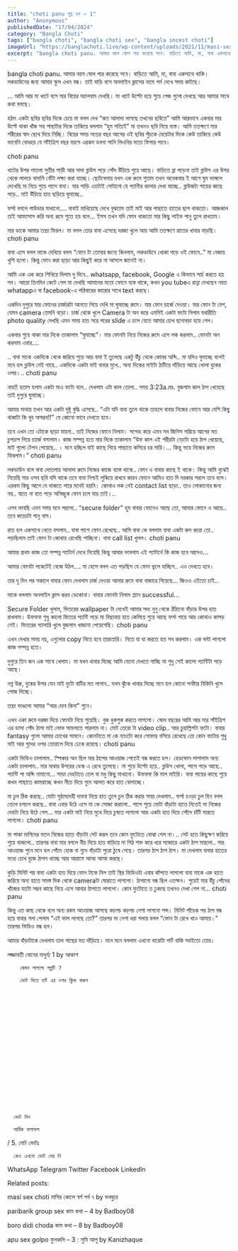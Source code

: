 ```yaml
---
title: "choti panu গুপ্ত ধন – 1"
author: "Anonymous"
publishedDate: "17/04/2024"
category: "Bangla Choti"
tags: ["bangla choti", "bangla choti sex", "bangla incest choti"]
imageUrl: "https://banglachoti.live/wp-content/uploads/2021/11/masi-sex-choti-mn-150x150.jpg"
excerpt: "bangla choti panu. আমার বয়স ষোল পার করেছে সবে। বাড়িতে আমি, মা, বাবা একসাথে থাকি। লকডাউনের জন্য আমার স্কুল এখন বন্ধ। তাই বাড়ি বসে অনলাইন ক্লাসের নামে পর্ন দেখে সময় কাটছে।  … আমি আর মা খাটে বসে মার..."
---
```


bangla choti panu. আমার বয়স ষোল পার করেছে সবে। বাড়িতে আমি, মা, বাবা একসাথে থাকি। লকডাউনের জন্য আমার স্কুল এখন বন্ধ। তাই বাড়ি বসে অনলাইন ক্লাসের নামে পর্ন দেখে সময় কাটছে।

… আমি আর মা খাটে বসে মার বিয়ের অ্যালবাম দেখছি। মা খাটে উল্টো হয়ে শুয়ে পেজ গুলো দেখছে আর আমার সাথে কথা বলছে।


হঠাৎ একটা ছবির ছবির দিকে চেয়ে মা বলল দেখ “কত আলাদা লাগছে তখনের ছবিতে” আমি আরভাবে একবার মার উল্টে থাকা খাঁজ সহ পাছাটার দিকে তাকিয়ে বললাম “হুম সত্যিই” মা তখনও ছবি নিয়ে ব্যস্ত। আমি ততক্ষণে মার শরীরের স্বাদ ছোখ দিয়ে নিচ্ছি। বিয়ের সময় সতের বছর আগের ওই ছবির পুঁচকে মেয়েটার দিকে কেউ তাকিয়ে কেউ ভাবেনি বোধহয় যে সাঁইত্রিশ বছর বয়সে এরকম ডবগা সানি লিওনির মতো ফিগার পাবে।


choti panu


খাটের উপর পাতলা সুতীর শাড়ী আর সাদা ব্লাউস পড়ে পোঁদ উঁচিয়ে শুয়ে আছে। বাড়িতে ব্রা পড়েনা তাই ব্লাউস এর উপর থেকে লালচে বাদামি বোঁটা লক্ষ্য করা যাচ্ছে। ছোটবেলায় যখন এক রুমে শুতাম তখন অনেকবার ই আগে ঘুম ভাঙ্গলে দেখেছি মা নিচে শুয়ে পাসে বাবা। মার শাড়ি এতটাই গোটানো যে প্যান্টির কালার দেখা যাচ্ছে.. ‌ব্লাউজটা পায়ের কাছে পড়ে.. মাই উঁচিয়ে হাত ছড়িয়ে ঘুমাচ্ছে..


ফর্সা বগলে পাউডার মাখানো…. বাবাই মাখিয়েছে দেখে বুঝতাম তাই মাই আর পাছাতে হাতের ছাপ থাকতো। আজকাল তাই আফসোস করি অন্য রূমে শুতে হয় বলে… ইসস তখন যদি ফোন থাকতো মার কিছু লাইভ পানু তুলে রাখতাম।

মার ডাকে আমার তন্দ্রা ফিরল। মা বলল তোর বাবা এসেছে দরজা খুলে আয় আমি ততক্ষণে রাতের খাবার বাড়ছি। choti panu


বাবা এসে বলল মাকে দেখিয়ে বলল “ফোন টা তোমার জন্যে কিনলাম, লকডাউনে খোকা পড়ে ওই ফোনে..” মা বেজায় খুশি হলো। কিন্তু ফোন করা ছাড়া আর কিছুই করে না আসলে জানেই না।

আমি এক এক করে শিখিয়ে দিলাম দু দিনে.. whatsapp, facebook, Google এ কিভাবে সার্চ করতে হয় সব। আরো তিনদিন কেটে গেল মা দেখছি আমাদের মতো ফোনে ব্যস্ত থাকে, কখন you tubeএ রান্না দেখছেন নয়ত whatappএ বা facebook-এ পরিবারের কারোর সাথে text করছে।












একদিন দুপুরে মার ফোনের চার্জারটা আনতে গিয়ে দেখি মা ঘুমাচ্ছে রুমে। মার ফোন চার্জে দেওয়া। মার ফোন টা বেশ, যেমন camera তেমনি বড়ো। চার্জ থেকে খুলে Camera টা অন করে এমনিই একটা ফটো নিলাম যথারীতি photo quality দেখছি এমন সময় হাত সরে পরের slide এ চলে যেতে আমার চোখ ছানাবড়া হয়ে গেল।


একবার শুয়ে থাকা মার দিকে তাকালাম “ঘুমাচ্ছে”। মার ফোনটা নিয়ে নিজের রুমে এসে লক করলাম.. ফোনটা অন করলাম এবার….

.. বাবা মাকে একদিকে থেকে জরিয়ে শুয়ে আর বাবা ই তুলেছে একটু উঁচু থেকে কোমর অব্দি.. মা যদিও ঘুমাচ্ছে বলেই মনে হল ব্লাউস নেই গায়ে.. একদিকে একটা মাই বাবার মুখে.. অন্য দিকের মাইটা ঠাটিয়ে দাঁড়িয়ে আছে খোলা বুকের ওপর।.. choti panu


নাহ!! হতাস হলাম একটা মাএ ফটো বলে.. দেখলাম এটা কাল তোলা.. সময় 3:23a.m. বুজলাম কাল ঠাপ খেয়েছে তাই দুপুরে ঘুমাচ্ছে।

আমার মাথায় তখন আর একটা দুষ্টু বুদ্ধি এসেছে.. “এটা যদি বাবা তুলে থাকে তাহলে বাবার নিজের ফোনে আর বেশি কিছু থাকাটা কি খুব অসম্ভব!!” যে কোনো ভাবে দেখতে হবে।


তবে এখন তো এটাকে ছাড়া যায়না.. তাই নিজের ফোনে নিলাম। সন্দেহ করে এমন সব জিনিস সরিয়ে আগের মত চুপচাপ গিয়ে চার্জে বসালাম। কাজ সম্পন্ন হতে মার দিকে তাকালাম “উফ কাল এই শরীরটা নে্ংটো হয়ে ঠাপ খেয়েছে, মাই গুলো টেপন পেয়েছে.. । মনে হচ্ছিল যাই কাছে গিয়ে পাছাতে কসিয়ে চর মারি।… কিন্তু ভয়ে নিজের রুমে ফিরলাম।” choti panu


লকডাউন বলে বাবা দোতলায় আলাদা রুমে নিজের কাজে ব্যাস্ত থাকে.. ফোন ও বাবার কাছে ই থাকে। কিন্তু আমি বুঝেই নিয়েছি মার ওসব ছবি যদি থাকে তবে বাবা নিশ্চই লুকিয়ে রাখবে কারন ফোনে আমিও হাত দি দরকার পরলে তবে বলে। এরকম কিছু আগে যে থাকতে পারে মনেই হয়নি। কোথাও লক নেই contact list ছাড়া.. তাও লোকানোর জন্য নয়.. যাতে না হাত পড়ে অনিচ্ছুক ফোন চলে যায় তাই।..


এসব ভাবছি এমন সময় মনে পরলো.. “secure folder” হুম বাবার ফোনেও আছে তো, আমার ফোনে ও আছে.. তবে কয়েয়টা পানু বাস।

রাত হল একসাথে খেতে বসলাম.. বাবা পাশে ফোন রেখেছে.. আমি বাবা কে বললাম বাবা একটা কল করো তো.. পড়ছিলাম তাই ফোন টা কোথায় রেখেছি পাচ্ছিনা। বাবা call list খুলল। choti panu


আমার প্রথম কাজ তো সম্পন্ন প্যাটার্ন দেখে নিয়েছি কিন্তু আবার ভাবলাম এই প্যাটার্নে কি কাজ হবে আদেও…

আমার ফোনটা পকেটেই বেজে উঠল…. মা হেসে বলল এত পড়ছিস যে ফোন ভুলে যাচ্ছিস.. এও দেখতে হবে।

তার দু দিন পর সকালে বাবার ফোন দেখলাম চার্জ দেওয়া আমার রুমে বাবা বাজারে গিয়েছে… জিওও এইতো চাই..


মাকে বললাম অনলাইন ক্লাস করব ডেকোনা। বাবার ফোনটা নিলাম প্ল্যান successful…

Secure Folder খুলাম, ভিতরের wallpaper টা দেখেই আমার সদ্য নুনু থেকে ঠাঁঠানো বাঁড়ার উপর হাত রাখলাম। উফফফ শুধু কালো ফিতের প্যান্টি পড়ে মা বিছানায় হাত কেলিয়ে শুয়ে আছে ফর্সা গায়ে আর কোথাও কাপড় নেই। ভিতরের গ্যালারি খুলে বুজলাম খাজানা পেয়েগেছি। choti panu


এখন দেখার সময় নয়, এগুলোর copy নিতে হবে তারাতারি। নিতে যা যা করতে হত সব করলাম। এক ঘন্টা লাগলো কাজ সম্পন্ন হতে।

দুপুরে তিন জন এক সাথে খেলাম। মা যখন খাবার দিচ্ছে আমি যেনো দেখতে পাচ্ছি মা শুধু সেই কালো প্যান্টিটা পড়ে আছে।


নগ্ন উরু, বুকের উপর যেন মাই দুটো বাটির মত লাগান.. যখন ঝুঁকে খাবার দিচ্ছে মনে হল কোনো পর্নষ্টার বিকিনি খুলে পোজ দিচ্ছে।

তন্দ্রা ভাঙলো আমার “আর দোব কিনা” শুনে।


এখন একা রুমে দরজা দিয়ে ফোনটা নিয়ে শুয়েছি। বুক ধুকপুক করতে লাগলো। ষোল বছরের আমি আর মার সাঁইত্রিশ এর ডাসা পোঁদ ঠাসা মাই লোভ সামলাতে পারলাম না। মোট তেরো টা video clip.. আর চুয়াল্লিশটা ফটো। বাবার fantasy গুলো আমার চোখের সামনে। কোনটাতে মা কে ন্যাংটো করে সোফায় বসিয়ে রেখেছে তো কোন ফটোয় শুধু মাই আর গুদের ওপর তোয়ালে দিয়ে ঢেকে রয়েছে। choti panu


একটা ভিডিও চালালাম.. স্পিকার অন ছিল মার ঠাপের আওয়াজ পেতেই বন্ধ করতে হল। হেডফোন লাগালাম অন্য একটা চালালাম.. মার মাথার উপরের ডেস্ক এ রেখে তুলেছে। মা শুয়ে উল্টো হয়ে.. ব্লাউস খোলা, পাসে পড়ে আছে.. প্যান্টি পা অব্দি নামানো… সাড়া দেহটাতে তেল বা মধু কিছু মাখানো। উফফফ কি মাল মাইরি। বাবা পায়ের কাছে শুয়ে কখন পাছাতে কামরাচ্ছে কখন নীচে দিয়ে গুদে আলত করে হাত বোলাচ্ছে।


মা চুল ঠিক করছে.. মোটা সুঠামদেহী দাবনা নিয়ে হাত তুলে চুল ঠিক করার সময় দেখলাম.. ফর্সা চওড়া চুল হিন বগল তেলে চপচপ করছে.. বাবা এবার উঠে এসে মা কে সোজা করালো.. পাসে শুয়ে মোটা বাঁড়াটা হাতে নিতেই মা নিজের দেহটা নিয়ে উঠে গেল… মার একটা মাই নিয়ে মুখে দিয়ে চুষতে লাগলো আর একটা হাত দিয়ে পোঁদে চাঁটি মারতে লাগলো। choti panu


মা পাকা মাগিদের মতন নিজের হাতে বাঁড়াটা সেট করল তবে কোন ফুটোতে বোঝা গেল না।.. সেট হতে কিছুক্ষণ জরিয়ে শুয়ে থাকলো.. তারপর বাবা মার বগলে নীচ দিয়ে হাত বাড়িয়ে মা পিঠ শক্ত করে ধরে সজোরে একটা ঠাপ মারলো.. মার আওয়াজ শুনে মনে হল পোঁদে হোক বা গুদে বাঁড়াটা পুরো ঠুষে গেছে। তারপর ঠাপ ঠাপ ঠাপ। মা দেখলাম বাবার হাতের মধ্যে চোখ বুজে ঠাপন খাচ্ছে আর আরামে আআ আআ করছে।


কুড়ি মিনিট পর বাবা একটা হাত দিয়ে ফোন টাকে নিল তাই স্থির ভিডিওটা এবার কাঁপতে লাগলো বাবা মাকে এক হাতে জরিয়ে অন্য হাতে সমস্ত দিক থেকে cameraটা ঘোরাতে লাগলো। ঠাপানো বন্ধ ছিল এতক্ষন। শুয়েই মার উঁচু পোঁদের খাঁজের যতটা সম্ভব কাছে নিয়ে এসে আবার ঠাপাতে লাগলো। কোন ফুটোতে ত ঢুকছে তখনও দেখা গেল না… choti panu


কিন্তু এত কাছ থেকে বলে অন্য রকম আওয়াজ আসছে কচপচ কচপচ নেশা লাগনো শব্দ। মিনিট পাঁচেক পর ঠাপ বন্ধ হয়ে বাবার গলা পেলাম “এই ভাল লাগছে তো?” তারপর মা নেশা ধরা গলায় বলল “ফোন টা রেখে খাও আমায়।” তারপর ভিডিও বন্ধ হল।

আমার বাঁড়াটাকে দেখলাম তাল গাছের মত দাঁড়িয়ে। মনে মনে বললাম এখনো বারোটা পার্ট বাকি সবইতো তোর।


লজ্জাবতী বোনের মাধুর্য্য 1 by আকাশ


 
 
 
        কেমন লাগলো গল্পটি ?      
 
        ভোট দিতে হার্ট এর ওপর ক্লিক করুন      
 
 
 
 
 
 
 
 
 
 
 
 
 
 
 
 
 
 
 
 
 
      ভোট দিন    
 
      সার্বিক ফলাফল 
 / 5. মোট ভোটঃ 
 
 
      কেও এখনো ভোট দেয় নি    
 
 
 
 
WhatsApp
Telegram
Twitter
Facebook
LinkedIn




Related posts:






masi sex choti মাসির কোলে স্বর্গ পর্ব ৭ by ভবঘুরে




paribarik group sex কাম কথা – 4 by Badboy08




boro didi choda কাম কথা – 8 by Badboy08




apu sex golpo ফুলকলি – 3 : সুমি আপু​​ by Kanizhaque
